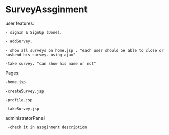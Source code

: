 # SurveyAssginment


user features:
	
	- signIn & SignUp (Done).
	
	- addSurvey.
	
	- show all surveys on home.jsp . "each user should be able to close or susbend his survey. using ajax"
		
	-take survey. "can show his name or not"

Pages:

	-home.jsp
	
	-createSurvey.jsp
	
	-profile.jsp
	
	-takeSurvey.jsp

administratorPanel
     
     -check it in assginment description	
